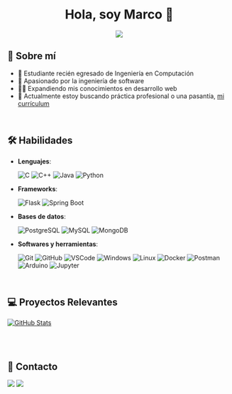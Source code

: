 <div align="center">
  <!--<h1 align="center">Hello, I'm Marco 👋</h1>-->
  <h1 align="center">Hola, soy Marco 👋</h1>
  <p align="center">
  	<a href="https://github.com/MarcoAntonioRG"><img src="https://readme-typing-svg.herokuapp.com?lines=Computer+Science+Student;Full+Stack+Web+Developer;Freelancer;DS%20|%20AI%20|%20ML%20Enthusiastic;Always%20learning%20new%20things&center=true&width=380&height=45">
  	</a>
  </p>
</div>





## 💫 Sobre mí
- 🗿 Estudiante recién egresado de Ingeniería en Computación
- 💪 Apasionado por la ingeniería de software
- 👨‍💻 Expandiendo mis conocimientos en desarrollo web
- 📄 Actualmente estoy buscando práctica profesional o una pasantía, [mi currículum](https://github.com/MarcoAntonioRG/Me.io/blob/main/Curriculum%20Practica.pdf)

<br>

## 🛠️ Habilidades

<p align="center">
  
- **Lenguajes**:

    ![C](https://img.shields.io/badge/C-%23A8B9CC.svg?style=for-the-badge&logo=c&logoColor=white)
    ![C++](https://img.shields.io/badge/C%2B%2B-%2300599C.svg?style=for-the-badge&logo=cplusplus&logoColor=white)
    ![Java](https://img.shields.io/badge/java-%23ED8B00.svg?style=for-the-badge&logo=java&logoColor=white)
    ![Python](https://img.shields.io/badge/python-3670A0?style=for-the-badge&logo=python&logoColor=ffdd54)

- **Frameworks**:

    ![Flask](https://img.shields.io/badge/Flask-%23000000.svg?style=for-the-badge&logo=flask&logoColor=white)
    ![Spring Boot](https://img.shields.io/badge/Spring%20Boot-%236DB33F.svg?style=for-the-badge&logo=springboot&logoColor=white)


- **Bases de datos**:

    ![PostgreSQL](https://img.shields.io/badge/PostgreSQL%20-%23336791.svg?style=for-the-badge&logo=postgresql&logoColor=white)
    ![MySQL](https://img.shields.io/badge/MySQL-%234479A1.svg?style=for-the-badge&logo=mysql&logoColor=white)
    ![MongoDB](https://img.shields.io/badge/MongoDB-%2347A248.svg?style=for-the-badge&logo=mongodb&logoColor=white)

- **Softwares y herramientas**:

    ![Git](https://img.shields.io/badge/git-%23F05033.svg?style=for-the-badge&logo=git&logoColor=white)
    ![GitHub](https://img.shields.io/badge/github-%23121011.svg?style=for-the-badge&logo=github&logoColor=white)
    ![VSCode](https://img.shields.io/badge/VS%20Code-%23007ACC.svg?style=for-the-badge&logo=visualstudiocode&logoColor=white)
    ![Windows](https://img.shields.io/badge/Windows-%2300A4EF.svg?style=for-the-badge&logo=windows&logoColor=white)
    ![Linux](https://img.shields.io/badge/Linux-FCC624?style=for-the-badge&logo=linux&logoColor=black)
    ![Docker](https://img.shields.io/badge/Docker-%232496ED.svg?style=for-the-badge&logo=docker&logoColor=white)
    ![Postman](https://img.shields.io/badge/Postman-%23FF6A00.svg?style=for-the-badge&logo=postman&logoColor=white)
    ![Arduino](https://img.shields.io/badge/Arduino-%2300979D.svg?style=for-the-badge&logo=arduino&logoColor=white)
    ![Jupyter](https://img.shields.io/badge/Jupyter-%23F37626.svg?style=for-the-badge&logo=jupyter&logoColor=white)


</p>

<br>

## 💻 Proyectos Relevantes

<div>
  <p align="left">
    <a href="https://github.com/MarcoAntonioRG/App-Rent-a-Car">
      <img src="https://github-readme-stats.vercel.app/api/pin/?username=MarcoAntonioRG&repo=App-Rent-a-Car&theme=tokyonight" alt="GitHub Stats"/>
    </a>
  </p>
</div>

<br>
<br>

## 📌 Contacto
  ![](https://img.shields.io/badge/linkedin%20-%230077B5.svg?style=for-the-badge&logo=linkedin&logoColor=white)
  ![](https://img.shields.io/badge/gmail%20-%23EA4335.svg?style=for-the-badge&logo=gmail&logoColor=white)

<!--
**MarcoAntonioRG/MarcoAntonioRG** is a ✨ _special_ ✨ repository because its `README.md` (this file) appears on your GitHub profile.

Here are some ideas to get you started:

- 🔭 I’m currently working on ...
- 🌱 I’m currently learning ...
- 👯 I’m looking to collaborate on ...
- 🤔 I’m looking for help with ...
- 💬 Ask me about ...
- 📫 How to reach me: ...
- 😄 Pronouns: ...
- ⚡ Fun fact: ...
-->
